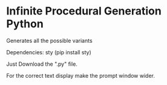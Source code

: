 # Infinite Procedural Generation Python
Generates all the possible variants


Dependencies: sty (pip install sty)


Just Download the ".py" file.

For the correct text display make the prompt window wider.
